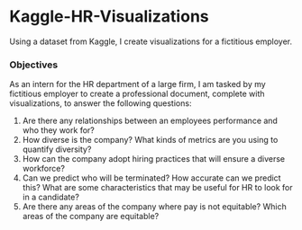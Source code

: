 # Kaggle-HR-Visualizations
Using a dataset from Kaggle, I create visualizations for a fictitious employer. 

### Objectives

As an intern for the HR department of a large firm, I am tasked by my fictitious employer to create a professional document, complete with visualizations, to answer the following questions:

1) Are there any relationships between an employees performance and who they work for?
2) How diverse is the company? What kinds of metrics are you using to quantify diversity?
3) How can the company adopt hiring practices that will ensure a diverse workforce?
4) Can we predict who will be terminated? How accurate can we predict this? What are some characteristics that may be useful for HR to look for in a candidate?
5) Are there any areas of the company where pay is not equitable? Which areas of the company are equitable?

